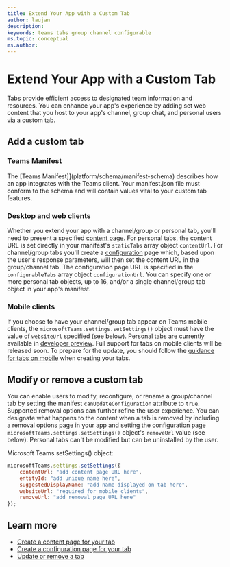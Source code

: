 ```yaml
---
title: Extend Your App with a Custom Tab
author: laujan
description: 
keywords: teams tabs group channel configurable 
ms.topic: conceptual
ms.author: 
---
```

# Extend Your App with a Custom Tab

Tabs provide efficient access to designated team information and resources. You can enhance your app's experience by adding set web content that you host to your app's channel, group chat, and personal users via a custom tab. 

## Add a custom tab

### Teams Manifest

The [Teams Manifest]](platform/schema/manifest-schema) describes how an app integrates with the Teams client. Your manifest.json file must conform to the schema and will contain values vital to your custom tab features.

### Desktop and web clients

Whether you extend your app with a channel/group or personal tab, you'll need to present a specified [content page](foo.md). For personal tabs, the content URL is set directly in your manifest's `staticTabs` array object `contentUrl`. For channel/group tabs you'll create a [configuration](foo.md) page which, based upon the user's response parameters, will then set the content URL in the group/channel tab. The configuration page URL is specified in the `configurableTabs` array object `configurationUrl`. You can specify one or more personal tab objects, up to 16, and/or a single channel/group tab object in your app's manifest.

### Mobile clients

If you choose to have your channel/group tab appear on Teams mobile clients, the `microsoftTeams.settings.setSettings()` object must have the value of `websiteUrl` specified (see below). Personal tabs are currently available in [developer preview](~/resources/dev-preview/developer-preview-intro.md). Full support for tabs on mobile clients will be released soon. To prepare for the update, you should follow the [guidance for tabs on mobile](~/resources/design/framework/tabs-mobile.md) when creating your tabs.

## Modify or remove a custom tab

You can enable users to modify, reconfigure, or rename a group/channel tab by setting the manifest `canUpdateConfiguration` attribute to `true`. Supported removal options can further refine the user experience. You can designate what happens to the content when a tab is removed by including a removal options page in your app and setting the configuration page `microsoftTeams.settings.setSettings()` object's `removeUrl` value (see below). Personal tabs can't be modified but can be uninstalled by the user.

Microsoft Teams setSettings() object:

```javascript
microsoftTeams.settings.setSettings({
    contentUrl: "add content page URL here",
    entityId: "add unique name here",
    suggestedDisplayName: "add name displayed on tab here",
    websiteUrl: "required for mobile clients",
    removeUrl: "add removal page URL here"
});
```

## Learn more

- [Create a content page for your tab](foo.md)
- [Create a configuration page for your tab](foo.md)
- [Update or remove a tab](foo.md)
